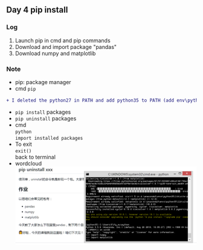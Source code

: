 ## Day 4 pip install
### Log
1. Launch pip in cmd and pip commands
2. Download and import package "pandas"
3. Download numpy and matplotlib

### Note
* pip: package manager
* cmd `pip`   
```diff
+ I deleted the python27 in PATH and add python35 to PATH (add env\python35 to find python35 otherwise python command will not work in admin cmd, add env\python35\Scripts otherwise pip command will not work in admin cmd)(pip --version)
```
* `pip install` packages
* `pip uninstall` packages
* cmd  
`python`   
`import installed packages`
* To exit  
`exit()`   
back to terminal
* wordcloud
![homework4](https://github.com/FifyNagi/GirlsInAI-Learning-Diary/blob/master/Others/homework4.png)
